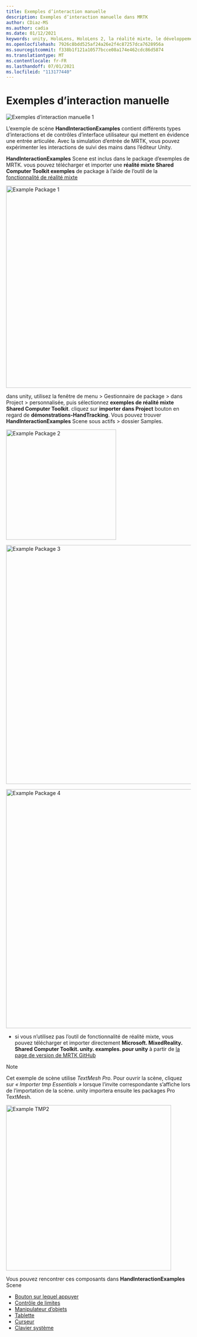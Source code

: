 ```yaml
---
title: Exemples d’interaction manuelle
description: Exemples d’interaction manuelle dans MRTK
author: CDiaz-MS
ms.author: cadia
ms.date: 01/12/2021
keywords: unity, HoloLens, HoloLens 2, la réalité mixte, le développement, MRTK, les Interactions main, le contrôle des limites, les boutons enfoncés,
ms.openlocfilehash: 7926c8bdd525af24a26e2f4c87257dca7628956a
ms.sourcegitcommit: f338b1f121a10577bcce08a174e462cdc86d5874
ms.translationtype: MT
ms.contentlocale: fr-FR
ms.lasthandoff: 07/01/2021
ms.locfileid: "113177440"
---
```

# <a name="hand-interaction-examples"></a>Exemples d’interaction manuelle

![Exemples d’interaction manuelle 1](../images/hand-interaction-examples/MRTK_HandInteractionExamples.png)

L’exemple de scène **HandInteractionExamples** contient différents types d’interactions et de contrôles d’interface utilisateur qui mettent en évidence une entrée articulée. Avec la simulation d’entrée de MRTK, vous pouvez expérimenter les interactions de suivi des mains dans l’éditeur Unity. 

**HandInteractionExamples** Scene est inclus dans le package d’exemples de MRTK. vous pouvez télécharger et importer une **réalité mixte Shared Computer Toolkit exemples** de package à l’aide de l’outil de la [fonctionnalité de réalité mixte](/windows/mixed-reality/develop/unity/welcome-to-mr-feature-tool)

<img src="../images/hand-interaction-examples/MRTK_Examples_Package_MRFT.png" width="550" alt="Example Package 1"><br/>

dans unity, utilisez la fenêtre de menu > Gestionnaire de package > dans Project > personnalisée, puis sélectionnez **exemples de réalité mixte Shared Computer Toolkit**. cliquez sur **importer dans Project** bouton en regard de **démonstrations-HandTracking**. Vous pouvez trouver **HandInteractionExamples** Scene sous actifs > dossier Samples.

<img src="../images/hand-interaction-examples/MRTK_Examples_Package_2.png" width="300" alt="Example Package 2"><br/>

<img src="../images/hand-interaction-examples/MRTK_Examples_Package_3.png" width="650" alt="Example Package 3"><br/>

<img src="../images/hand-interaction-examples/MRTK_Examples_Package_4.png" width="650" alt="Example Package 4"><br/>

* si vous n’utilisez pas l’outil de fonctionnalité de réalité mixte, vous pouvez télécharger et importer directement **Microsoft. MixedReality. Shared Computer Toolkit. unity. examples. pour unity** à partir de [la page de version de MRTK GitHub](https://github.com/microsoft/MixedRealityToolkit-Unity/releases)

> [!NOTE]
> Cet exemple de scène utilise *TextMesh Pro*. Pour ouvrir la scène, cliquez sur *« Importer tmp Essentials »* lorsque l’invite correspondante s’affiche lors de l’importation de la scène. unity importera ensuite les packages Pro TextMesh.

<img src="../images/hand-interaction-examples/MRTK_Examples_TMP2.png" width="450" alt="Example TMP2">



Vous pouvez rencontrer ces composants dans **HandInteractionExamples** Scene

- [Bouton sur lequel appuyer](../ux-building-blocks/button.md)
- [Contrôle de limites](../ux-building-blocks/bounds-control.md)
- [Manipulateur d’objets](../ux-building-blocks/object-manipulator.md)
- [Tablette](../ux-building-blocks/slate.md)
- [Curseur](../ux-building-blocks/sliders.md)
- [Clavier système](../ux-building-blocks/system-keyboard.md)

